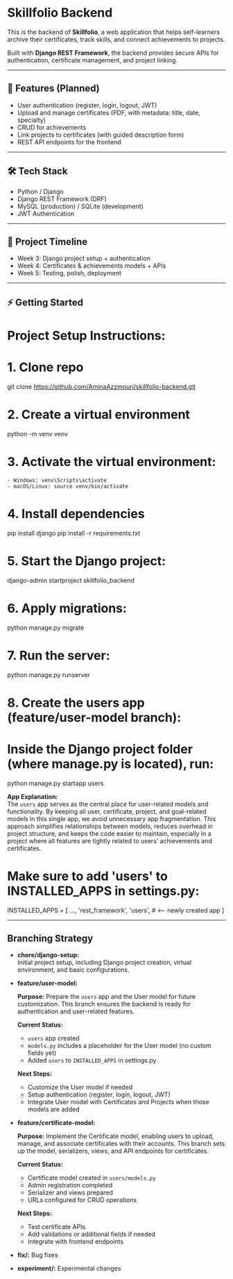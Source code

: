 # Skillfolio Backend

This is the backend of **Skillfolio**, a web application that helps self-learners archive their certificates, track skills, and connect achievements to projects.

Built with **Django REST Framework**, the backend provides secure APIs for authentication, certificate management, and project linking.

---

## 🚀 Features (Planned)

- User authentication (register, login, logout, JWT)
- Upload and manage certificates (PDF, with metadata: title, date, specialty)
- CRUD for achievements
- Link projects to certificates (with guided description form)
- REST API endpoints for the frontend

---

## 🛠️ Tech Stack

- Python / Django
- Django REST Framework (DRF)
- MySQL (production) / SQLite (development)
- JWT Authentication

---

## 📅 Project Timeline

- Week 3: Django project setup + authentication
- Week 4: Certificates & achievements models + APIs
- Week 5: Testing, polish, deployment

---

## ⚡ Getting Started

# Project Setup Instructions:

# 1. Clone repo

git clone https://github.com/AminaAzzmouri/skillfolio-backend.git

# 2. Create a virtual environment

python -m venv venv

# 3. Activate the virtual environment:

    - Windows: venv\Scripts\activate
    - macOS/Linux: source venv/bin/activate

# 4. Install dependencies

pip install django
pip install -r requirements.txt

# 5. Start the Django project:

django-admin startproject skillfolio_backend

# 6. Apply migrations:

python manage.py migrate

# 7. Run the server:

python manage.py runserver

# 8. Create the users app (feature/user-model branch):

# Inside the Django project folder (where manage.py is located), run:

python manage.py startapp users

**App Explanation:**  
 The `users` app serves as the central place for user-related models and functionality. By keeping all user, certificate, project, and goal-related models in this single app, we avoid unnecessary app fragmentation. This approach simplifies relationships between models, reduces overhead in project structure, and keeps the code easier to maintain, especially in a project where all features are tightly related to users’ achievements and certificates.

# Make sure to add 'users' to INSTALLED_APPS in settings.py:

INSTALLED_APPS = [
...,
'rest_framework',
'users', # <-- newly created app
]

---

## Branching Strategy

- **chore/django-setup:**  
  Initial project setup, including Django project creation, virtual environment, and basic configurations.

- **feature/user-model:**

  **Purpose:** Prepare the `users` app and the User model for future customization. This branch ensures the backend is ready for authentication and user-related features.

  **Current Status:**

  - `users` app created
  - `models.py` includes a placeholder for the User model (no custom fields yet)
  - Added `users` to `INSTALLED_APPS` in settings.py

  **Next Steps:**

  - Customize the User model if needed
  - Setup authentication (register, login, logout, JWT)
  - Integrate User model with Certificates and Projects when those models are added

- **feature/certificate-model:**

  **Purpose:** Implement the Certificate model, enabling users to upload, manage, and associate certificates with their accounts. This branch sets up the model, serializers, views, and API endpoints for certificates.

  **Current Status:**

  - Certificate model created in `users/models.py`
  - Admin registration completed
  - Serializer and views prepared
  - URLs configured for CRUD operations

  **Next Steps:**

  - Test certificate APIs
  - Add validations or additional fields if needed
  - Integrate with frontend endpoints

- **fix/<fix-name>:** Bug fixes

- **experiment/<experiment-name>:** Experimental changes
